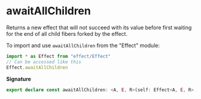 # awaitAllChildren

Returns a new effect that will not succeed with its value before first
waiting for the end of all child fibers forked by the effect.

To import and use `awaitAllChildren` from the "Effect" module:

```ts
import * as Effect from "effect/Effect"
// Can be accessed like this
Effect.awaitAllChildren
```

**Signature**

```ts
export declare const awaitAllChildren: <A, E, R>(self: Effect<A, E, R>) => Effect<A, E, R>
```
